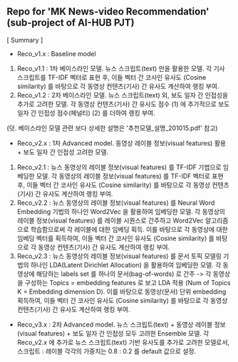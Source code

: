 ## Repo for 'MK News-video Recommendation' (sub-project of AI-HUB PJT)

[ Summary ]

- Reco_v1.x : Baseline model
 1) Reco_v1.1 : 1차 베이스라인 모델. 뉴스 스크립트(text) 만을 활용한 모델. 각 기사 스크립트를 TF-IDF 벡터로 표현 후, 이들 벡터 간 코사인 유사도 (Cosine similarity) 를 바탕으로 각 동영상 컨텐츠(기사) 간 유사도 계산하여 랭킹 부여.
 2) Reco_v1.2 : 2차 베이스라인 모델. 뉴스 스크립트(text) 외, 보도 일자 간 인접성을 추가로 고려한 모델. 각 동영상 컨텐츠(기사) 간 유사도 점수 (1) 에 추가적으로 보도 일자 간 인접성 점수(페널티) (2) 를 더하여 랭킹 부여.
 
  (덧. 베이스라인 모델 관련 보다 상세한 설명은 '추천모델_설명_201015.pdf' 참고)

- Reco_v2.x : 1차 Advanced model. 동영상 레이블 정보(visual features) 활용 + 보도 일자 간 인접성 고려한 모델.
 1) Reco_v2.1 : 뉴스 동영상의 레이블 정보(visual features) 를 TF-IDF 기법으로 임베딩한 모델. 각 동영상의 레이블 정보(visual features) 를 TF-IDF 벡터로 표현 후, 이들 벡터 간 코사인 유사도 (Cosine similarity) 를 바탕으로 각 동영상 컨텐츠(기사) 간 유사도 계산하여 랭킹 부여.
 2) Reco_v2.2 : 뉴스 동영상의 레이블 정보(visual features) 를 Neural Word Embedding 기법의 하나인 Word2Vec 을 활용하여 임베딩한 모델. 각 동영상의 레이블 정보(visual features) 를 레이블 시퀀스로 간주하고 Word2Vec 알고리즘으로 학습함으로써 각 레이블에 대한 임베딩 획득. 이를 바탕으로 각 동영상에 대한 임베딩 벡터를 획득하여, 이들 벡터 간 코사인 유사도 (Cosine similarity) 를 바탕으로 각 동영상 컨텐츠(기사) 간 유사도 계산하여 랭킹 부여.
 3) Reco_v2.3 : 뉴스 동영상의 레이블 정보(visual features) 를 문서 토픽 모델링 기법의 하나인 LDA(Latent Dirichlet Allocation) 을 활용하여 임베딩한 모델. 각 동영상에 해당하는 labels set 를 하나의 문서(bag-of-words) 로 간주 -> 각 동영상을 구성하는 Topics = embedding features 로 보고 LDA 적용 (Num of Topics K = Embedding dimension D). 이를 바탕으로 동영상(문서) 단위 embedding 획득하여, 이들 벡터 간 코사인 유사도 (Cosine similarity) 를 바탕으로 각 동영상 컨텐츠(기사) 간 유사도 계산하여 랭킹 부여.
  
- Reco_v3.x : 2차 Advanced model. 뉴스 스크립트(text) + 동영상 레이블 정보(visual features) + 보도 일자 간 인접성 모두 고려한 Ensemble 모델. 각 Reco_v2.x 에 추가로 뉴스 스크립트(text) 기반 유사도를 추가로 고려한 모델로서, 스크립트 : 레이블 각각의 가중치는 0.8 : 0.2 를 default 값으로 설정.
